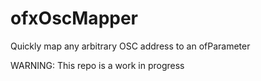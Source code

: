 # ofxOscMapper
Quickly map any arbitrary OSC address to an ofParameter

WARNING: This repo is a work in progress
